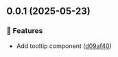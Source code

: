 ## 0.0.1 (2025-05-23)

### 🚀 Features

- Add tooltip component ([d09af40](https://github.com/bastienmoulia/ngx-overlay/commit/d09af40))
